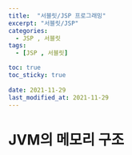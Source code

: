 ```yaml
---
title:  "서블릿/JSP 프로그래밍"
excerpt: "서블릿/JSP"
categories:
  - JSP , 서블릿
tags:
  - [JSP , 서블릿]

toc: true
toc_sticky: true
 
date: 2021-11-29
last_modified_at: 2021-11-29
---
```


# JVM의 메모리 구조


